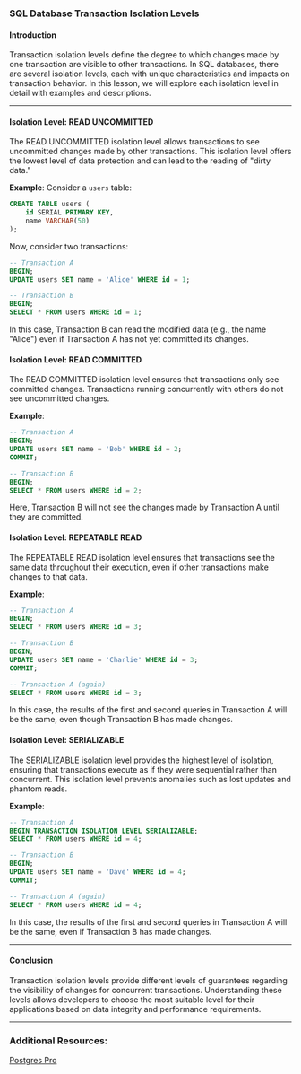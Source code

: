 ### SQL Database Transaction Isolation Levels
#### Introduction

Transaction isolation levels define the degree to which changes made by one transaction are visible to other transactions. In SQL databases, there are several isolation levels, each with unique characteristics and impacts on transaction behavior. In this lesson, we will explore each isolation level in detail with examples and descriptions.

---

#### Isolation Level: READ UNCOMMITTED

The READ UNCOMMITTED isolation level allows transactions to see uncommitted changes made by other transactions. This isolation level offers the lowest level of data protection and can lead to the reading of "dirty data."

**Example**: Consider a `users` table:

```sql
CREATE TABLE users (
    id SERIAL PRIMARY KEY,
    name VARCHAR(50)
);
```

Now, consider two transactions:

```sql
-- Transaction A
BEGIN;
UPDATE users SET name = 'Alice' WHERE id = 1;

-- Transaction B
BEGIN;
SELECT * FROM users WHERE id = 1;
```

In this case, Transaction B can read the modified data (e.g., the name "Alice") even if Transaction A has not yet committed its changes.

#### Isolation Level: READ COMMITTED

The READ COMMITTED isolation level ensures that transactions only see committed changes. Transactions running concurrently with others do not see uncommitted changes.

**Example**:

```sql
-- Transaction A
BEGIN;
UPDATE users SET name = 'Bob' WHERE id = 2;
COMMIT;

-- Transaction B
BEGIN;
SELECT * FROM users WHERE id = 2;
```

Here, Transaction B will not see the changes made by Transaction A until they are committed.

#### Isolation Level: REPEATABLE READ

The REPEATABLE READ isolation level ensures that transactions see the same data throughout their execution, even if other transactions make changes to that data.

**Example**:

```sql
-- Transaction A
BEGIN;
SELECT * FROM users WHERE id = 3;

-- Transaction B
BEGIN;
UPDATE users SET name = 'Charlie' WHERE id = 3;
COMMIT;

-- Transaction A (again)
SELECT * FROM users WHERE id = 3;
```

In this case, the results of the first and second queries in Transaction A will be the same, even though Transaction B has made changes.

#### Isolation Level: SERIALIZABLE

The SERIALIZABLE isolation level provides the highest level of isolation, ensuring that transactions execute as if they were sequential rather than concurrent. This isolation level prevents anomalies such as lost updates and phantom reads.

**Example**:

```sql
-- Transaction A
BEGIN TRANSACTION ISOLATION LEVEL SERIALIZABLE;
SELECT * FROM users WHERE id = 4;

-- Transaction B
BEGIN;
UPDATE users SET name = 'Dave' WHERE id = 4;
COMMIT;

-- Transaction A (again)
SELECT * FROM users WHERE id = 4;
```

In this case, the results of the first and second queries in Transaction A will be the same, even if Transaction B has made changes.

---

#### Conclusion

Transaction isolation levels provide different levels of guarantees regarding the visibility of changes for concurrent transactions. Understanding these levels allows developers to choose the most suitable level for their applications based on data integrity and performance requirements.

---
### Additional Resources:
[Postgres Pro](https://postgrespro.ru/education/books/introbook)